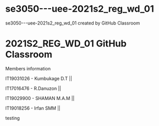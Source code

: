 # se3050---uee-2021s2_reg_wd_01
se3050---uee-2021s2_reg_wd_01 created by GitHub Classroom


# 2021S2_REG_WD_01 GitHub Classroom
Members information

IT19031026  - Kumbukage D.T ||

IT17016476  - R.Danuzon ||

IT19029900  - SHAMAN M.A.M ||

IT19018256  - Irfan SMM ||


testing
